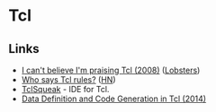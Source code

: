 # Tcl

## Links

* [I can't believe I'm praising Tcl \(2008\)](http://yosefk.com/blog/i-cant-believe-im-praising-tcl.html) \([Lobsters](https://lobste.rs/s/kbss1k/i_can_t_believe_i_m_praising_tcl_2008)\)
* [Who says Tcl rules?](https://wiki.tcl-lang.org/page/Who+says+Tcl+rules...?V=56) \([HN](https://news.ycombinator.com/item?id=22181906)\)
* [TclSqueak](http://www.xdobry.de/tclsqueak/) - IDE for Tcl.
* [Data Definition and Code Generation in Tcl \(2014\)](https://trs.jpl.nasa.gov/bitstream/handle/2014/7660/03-1728.pdf)

